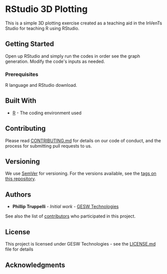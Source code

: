 # RStudio 3D Plotting

This is a simple 3D plotting exercise created as a teaching aid in the InVenTs Studio for teaching R using RStudio.

## Getting Started

Open up RStudio and simply run the codes in order see the graph generation. Modify the code's inputs as needed.

### Prerequisites

R language and RStudio download.

## Built With

* [R](https://www.r-project.org/) - The coding environment used

## Contributing

Please read [CONTRIBUTING.md]() for details on our code of conduct, and the process for submitting pull requests to us.

## Versioning

We use [SemVer](http://semver.org/) for versioning. For the versions available, see the [tags on this repository](https://github.com/your/project/tags). 

## Authors

* **Phillip Truppelli** - *Initial work* - [GESW Technologies](https://sites.google.com/vt.edu/geswtech/)

See also the list of [contributors](https://github.com/your/project/contributors) who participated in this project.

## License

This project is licensed under GESW Technologies - see the [LICENSE.md](LICENSE.md) file for details

## Acknowledgments

